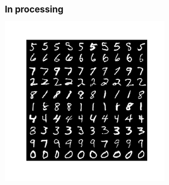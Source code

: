 # In processing
![image](https://github.com/whjdarking/Fashion-Recommendation-GAN/blob/master/Epoch_10_MNIST.png)
